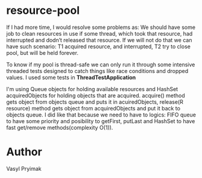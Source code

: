 # resource-pool

If I had more time, I would resolve some problems as:
 We should have some job to clean resources in use if some thread, which took that resource, had interrupted and dodn’t released that resource. If we will not do that we can have such scenario: T1 acquired resource,  and interrupted, T2 try to close pool, but will be held forever.

To know if my pool is thread-safe we can only run it through some intensive threaded tests designed to catch things like race conditions and dropped values.
I used some tests in **ThreadTestApplication**

I'm using Queue<R> objects for holding available resources and HashSet acquiredObjects for holding objects that are acquired.
acquire() method gets object from objects queue and puts it in acuiredObjects, release(R resource) method gets object from acquiredObjects and put it back to objects queue.
I did like that because we need to have to logics: FIFO queue to have some priority and posibility to getFirst, putLast and HashSet to have fast get/remove methods(complexity O(1)).

# Author
Vasyl Pryimak
